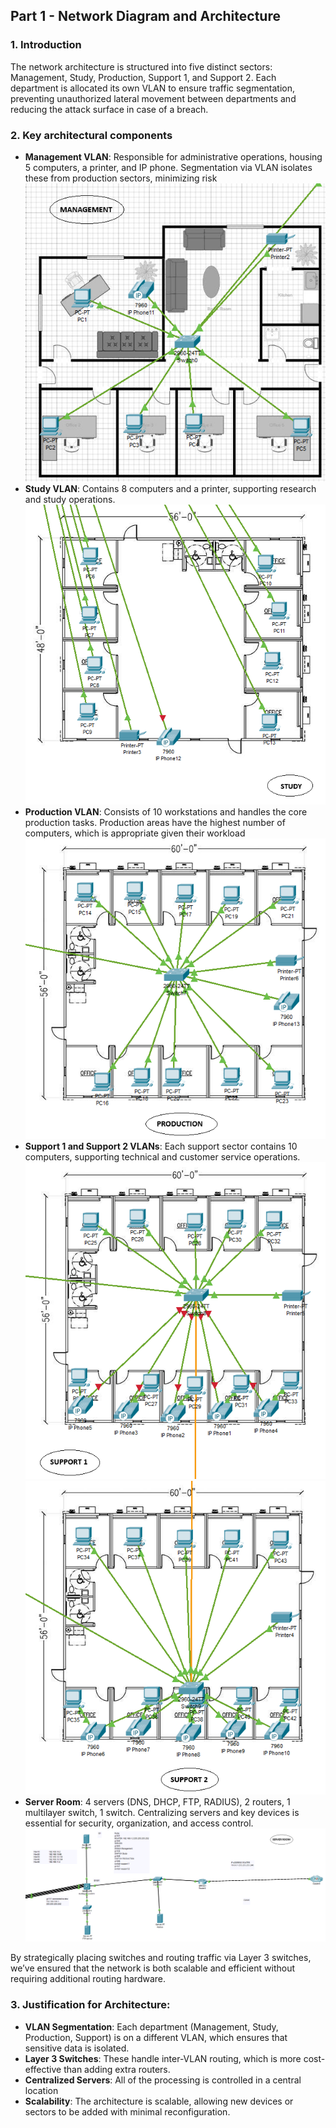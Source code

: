 ## Part 1 - Network Diagram and Architecture

### 1. Introduction
The network architecture is structured into five distinct sectors: Management, Study, Production, Support 1, and Support 2. Each department is allocated its own VLAN to ensure traffic segmentation, preventing unauthorized lateral movement between departments and reducing the attack surface in case of a breach.

### 2. Key architectural components
- **Management VLAN**: Responsible for administrative operations, housing 5 computers, a printer, and IP phone. Segmentation via VLAN isolates these from production sectors, minimizing risk<br>
![alt text](assets/management.png)
- **Study VLAN**: Contains 8 computers and a printer, supporting research and study operations.<br>
![alt text](assets/study.png)
- **Production VLAN**: Consists of 10 workstations and handles the core production tasks. Production areas have the highest number of computers, which is appropriate given their workload<br>
![alt text](assets/production.png)
- **Support 1 and Support 2 VLANs**: Each support sector contains 10 computers, supporting technical and customer service operations.<br>
![alt text](assets/support1.png) ![alt text](assets/support2.png)
- **Server Room**: 4 servers (DNS, DHCP, FTP, RADIUS), 2 routers, 1 multilayer switch, 1 switch. Centralizing servers and key devices is essential for security, organization, and access control.<br>
![alt text](assets/server.png)

By strategically placing switches and routing traffic via Layer 3 switches, we’ve ensured that the network is both scalable and efficient without requiring additional routing hardware.

### 3. Justification for Architecture:
- **VLAN Segmentation**: Each department (Management, Study, Production, Support) is on a different VLAN, which ensures that sensitive data is isolated.
- **Layer 3 Switches**: These handle inter-VLAN routing, which is more cost-effective than adding extra routers.
- **Centralized Servers**: All of the processing is controlled in a central location
- **Scalability**: The architecture is scalable, allowing new devices or sectors to be added with minimal reconfiguration.
